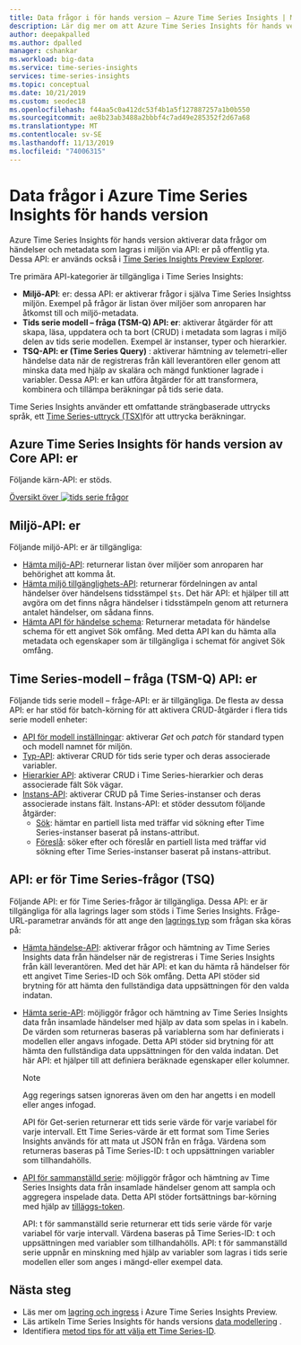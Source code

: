```yaml
---
title: Data frågor i för hands version – Azure Time Series Insights | Microsoft Docs
description: Lär dig mer om att Azure Time Series Insights för hands versioner av data frågor.
author: deepakpalled
ms.author: dpalled
manager: cshankar
ms.workload: big-data
ms.service: time-series-insights
services: time-series-insights
ms.topic: conceptual
ms.date: 10/21/2019
ms.custom: seodec18
ms.openlocfilehash: f44aa5c0a412dc53f4b1a5f127887257a1b0b550
ms.sourcegitcommit: ae8b23ab3488a2bbbf4c7ad49e285352f2d67a68
ms.translationtype: MT
ms.contentlocale: sv-SE
ms.lasthandoff: 11/13/2019
ms.locfileid: "74006315"
---
```

# <a name="data-querying-in-azure-time-series-insights-preview"></a>Data frågor i Azure Time Series Insights för hands version

Azure Time Series Insights för hands version aktiverar data frågor om händelser och metadata som lagras i miljön via API: er på offentlig yta. Dessa API: er används också i [Time Series Insights Preview Explorer](./time-series-insights-update-explorer.md).

Tre primära API-kategorier är tillgängliga i Time Series Insights:

* **Miljö-API**: er: dessa API: er aktiverar frågor i själva Time Series Insightss miljön. Exempel på frågor är listan över miljöer som anroparen har åtkomst till och miljö-metadata.
* **Tids serie modell – fråga (TSM-Q) API: er**: aktiverar åtgärder för att skapa, läsa, uppdatera och ta bort (CRUD) i metadata som lagras i miljö delen av tids serie modellen. Exempel är instanser, typer och hierarkier.
* **TSQ-API: er (Time Series Query)** : aktiverar hämtning av telemetri-eller händelse data när de registreras från käll leverantören eller genom att minska data med hjälp av skalära och mängd funktioner lagrade i variabler. Dessa API: er kan utföra åtgärder för att transformera, kombinera och tillämpa beräkningar på tids serie data.

Time Series Insights använder ett omfattande strängbaserade uttrycks språk, ett [Time Series-uttryck (TSX)](https://docs.microsoft.com/rest/api/time-series-insights/preview-tsx)för att uttrycka beräkningar.

## <a name="azure-time-series-insights-preview-core-apis"></a>Azure Time Series Insights för hands version av Core API: er

Följande kärn-API: er stöds.

[Översikt över ![tids serie frågor](media/v2-update-tsq/tsq.png)](media/v2-update-tsq/tsq.png#lightbox)

## <a name="environment-apis"></a>Miljö-API: er

Följande miljö-API: er är tillgängliga:

* [Hämta miljö-API](/rest/api/time-series-insights/management/environments/get): returnerar listan över miljöer som anroparen har behörighet att komma åt.
* [Hämta miljö tillgänglighets-API](/rest/api/time-series-insights/dataaccess(preview)/query/getavailability): returnerar fördelningen av antal händelser över händelsens tidsstämpel `$ts`. Det här API: et hjälper till att avgöra om det finns några händelser i tidsstämpeln genom att returnera antalet händelser, om sådana finns.
* [Hämta API för händelse schema](/rest/api/time-series-insights/dataaccess(preview)/query/geteventschema): Returnerar metadata för händelse schema för ett angivet Sök omfång. Med detta API kan du hämta alla metadata och egenskaper som är tillgängliga i schemat för angivet Sök omfång.

## <a name="time-series-model-query-tsm-q-apis"></a>Time Series-modell – fråga (TSM-Q) API: er

Följande tids serie modell – fråge-API: er är tillgängliga. De flesta av dessa API: er har stöd för batch-körning för att aktivera CRUD-åtgärder i flera tids serie modell enheter:

* [API för modell inställningar](https://docs.microsoft.com/rest/api/time-series-insights/preview-model#model-settings-api): aktiverar *Get* och *patch* för standard typen och modell namnet för miljön.
* [Typ-API](https://docs.microsoft.com/rest/api/time-series-insights/preview-model#types-api): aktiverar CRUD för tids serie typer och deras associerade variabler.
* [Hierarkier API](https://docs.microsoft.com/rest/api/time-series-insights/preview-model#hierarchies-api): aktiverar CRUD i Time Series-hierarkier och deras associerade fält Sök vägar.
* [Instans-API](https://docs.microsoft.com/rest/api/time-series-insights/preview-model#instances-api): aktiverar CRUD på Time Series-instanser och deras associerade instans fält. Instans-API: et stöder dessutom följande åtgärder:
  * [Sök](https://docs.microsoft.com/rest/api/time-series-insights/dataaccess(preview)/timeseriesinstances/search): hämtar en partiell lista med träffar vid sökning efter Time Series-instanser baserat på instans-attribut.
  * [Föreslå](https://docs.microsoft.com/rest/api/time-series-insights/dataaccess(preview)/timeseriesinstances/suggest): söker efter och föreslår en partiell lista med träffar vid sökning efter Time Series-instanser baserat på instans-attribut.

## <a name="time-series-query-tsq-apis"></a>API: er för Time Series-frågor (TSQ)

Följande API: er för Time Series-frågor är tillgängliga. Dessa API: er är tillgängliga för alla lagrings lager som stöds i Time Series Insights. Fråge-URL-parametrar används för att ange den [lagrings typ](https://docs.microsoft.com/rest/api/time-series-insights/dataaccess(preview)/query/execute#uri-parameters) som frågan ska köras på:

* [Hämta händelse-API](/rest/api/time-series-insights/dataaccess(preview)/query/execute#getevents): aktiverar frågor och hämtning av Time Series Insights data från händelser när de registreras i Time Series Insights från käll leverantören. Med det här API: et kan du hämta rå händelser för ett angivet Time Series-ID och Sök omfång. Detta API stöder sid brytning för att hämta den fullständiga data uppsättningen för den valda indatan. 

* [Hämta serie-API](/rest/api/time-series-insights/dataaccess(preview)/query/execute#getseries): möjliggör frågor och hämtning av Time Series Insights data från insamlade händelser med hjälp av data som spelas in i kabeln. De värden som returneras baseras på variablerna som har definierats i modellen eller angavs infogade. Detta API stöder sid brytning för att hämta den fullständiga data uppsättningen för den valda indatan. Det här API: et hjälper till att definiera beräknade egenskaper eller kolumner.

    >[!NOTE]
    > Agg regerings satsen ignoreras även om den har angetts i en modell eller anges infogad.

  API för Get-serien returnerar ett tids serie värde för varje variabel för varje intervall. Ett Time Series-värde är ett format som Time Series Insights används för att mata ut JSON från en fråga. Värdena som returneras baseras på Time Series-ID: t och uppsättningen variabler som tillhandahölls.

* [API för sammanställd serie](/rest/api/time-series-insights/dataaccess(preview)/query/execute#aggregatevariable): möjliggör frågor och hämtning av Time Series Insights data från insamlade händelser genom att sampla och aggregera inspelade data. Detta API stöder fortsättnings bar-körning med hjälp av [tilläggs-token](https://docs.microsoft.com/rest/api/time-series-insights/dataaccess(preview)/query/execute#queryresultpage).

  API: t för sammanställd serie returnerar ett tids serie värde för varje variabel för varje intervall. Värdena baseras på Time Series-ID: t och uppsättningen med variabler som tillhandahölls. API: t för sammanställd serie uppnår en minskning med hjälp av variabler som lagras i tids serie modellen eller som anges i mängd-eller exempel data.

## <a name="next-steps"></a>Nästa steg

- Läs mer om [lagring och ingress](./time-series-insights-update-storage-ingress.md) i Azure Time Series Insights Preview.
- Läs artikeln Time Series Insights för hands versions [data modellering](./time-series-insights-update-tsm.md) .
- Identifiera [metod tips för att välja ett Time Series-ID](./time-series-insights-update-how-to-id.md).
